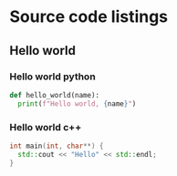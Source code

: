 # Source code listings

## Hello world

### Hello world python

```python
def hello_world(name):
  print(f"Hello world, {name}")
```

### Hello world c++

```cpp
int main(int, char**) {
  std::cout << "Hello" << std::endl;
}
```

